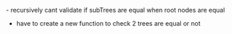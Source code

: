 ​- recursively cant validate if subTrees are equal when root nodes are equal
- have to create a new function to check 2 trees are equal or not
